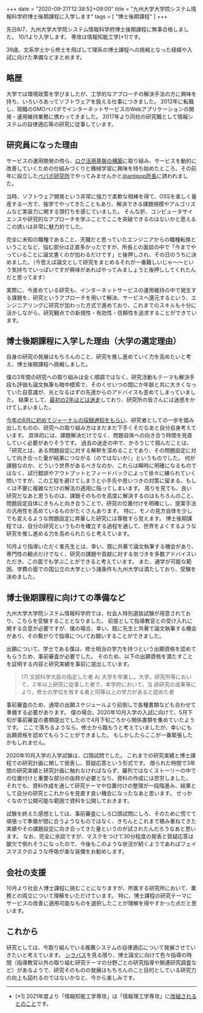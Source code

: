 +++
date = "2020-09-21T12:38:52+09:00"
title = "九州大学大学院システム情報科学府博士後期課程に入学します"
tags = [ "博士後期課程" ]
+++

先日8/7、九州大学大学院システム情報科学府博士後期課程に無事合格しました。
10/1より入学します。
専攻は情報知能工学[\*1]です。

39歳、文系学士から修士を飛ばして理系の博士課程への挑戦となった経緯や入試に向けた準備などまとめます。

## 略歴

大学では環境政策を学びましたが、工学的なアプローチの解決手法の方に興味を持ち、いろいろあってソフトウェアを扱える仕事につきました。
2012年に転職し、現職のGMOペパボでインターネットサービスのWebアプリケーションの開発・運用維持業務に携わってきました。
2017年より同社の研究職として情報システムの自律適応等の研究に従事しています。

## 研究員になった理由

サービスの運用開発の傍ら、[ログ活用基盤の構築](https://speakerdeck.com/monochromegane/pepabo-log-infrastructure-bigfoot)に取り組み、サービスを動的に改善していくための仕組みづくりと機械学習に興味を持ち始めたところ、その前年に設立した[ペパボ研究所](https://rand.pepabo.com/)でやってみませんかと[@antipop所長](https://kentarokuribayashi.com/)に誘われました。

当時、ソフトウェア開発という非常に強力で柔軟な相棒を得て、OSSを楽しく量産する一方で、独学でやってきたこともあり、解決できる課題規模やアルゴリズムなど実装力に関する頭打ちを感じていました。
そんな折、コンピュータサイエンスや研究的なアプローチを学ぶことでここを突破できるのはないかと思えるこの誘いは非常に魅力的でした。

完全に未知の職種であること、天職だと思っていたエンジニアからの職種転換ということなど、悩む部分は正直多かったですが、所長との面談の中で「今までやっていることに論文書くのが加わるだけです」と後押しされ、その日のうちに決めました。（今思えば論文として研究をまとめるそれが一番難しいじゃ〜〜という気持ちでいっぱいですが興味があればやってみましょうと後押ししてくれたんだと思ってます）

実際に、今進めている研究も、インターネットサービスの運用維持の中で発生する課題を、研究というアプローチを用いて解決、サービスへ還元するという、エンジニアリングに研究が加わった方式で進めており、これまでのスキルも十分に活かしながら、研究観点での新規性・有効性・信頼性を追求することができています。

## 博士後期課程に入学した理由（大学の選定理由）

自身の研究の発展はもちろんのこと、研究を推し進めていく力を高めたいと考え、博士後期課程へ挑戦しました。

僕の3年間の研究への取り組みは全く順調ではなく、研究活動もテーマも解決手段も評価も論文執筆も暗中模索で、そのくせいつの間にか年齢と共に大きくなっていた自意識が、光となるはずの先達からのアドバイスも歪めてしまっていました。
結果として、[最初の2年ほどは迷走](https://blog.monochromegane.com/blog/2017/12/31/2017/)しており、研究所の皆さんには迷惑をかけてしまいました。

[今年の6月に初めてジャーナルの採録通知をもらい](https://blog.monochromegane.com/blog/2020/06/28/my-first-journal/)、研究者としての一歩を踏み出したものの、研究への取り組み方はまだまだ下手くそだなあと自分自身考えています。
具体的には、課題解決だけでなく、問題自体への向き合う時間を見直していく必要がありそうです。
過去の迷走の中で、かろうじて掴んだことは、「研究とは、ある問題設定に対する解釈を深めることであり、その問題設定に対して向き合った量が結果につながる（のではないか）」というものでした。
何が課題なのか、どういう世界があるべきなのか、これらは瞬時に明確になるものではなく、試行錯誤やアウトプットとフィードバックによって徐々に練られていく問いですが、この工程を避けてしまうと小手先や思いつきの対策に留まる、もしくは不要に複雑なだけの解法の適用に陥ってしまいます。
周りを見ても、良い研究だなあと思うものは、課題そのものを高度に解決するのはもちろんのこと、問題設定自体にきちんと向き合うことで、研究の位置付けを明確にし、提案手法の汎用性を高めているものがたくさんあります。
特に、モノの見方自体を少しでも変えるような問題設定に昇華した研究には尊敬すら覚えます。
博士後期課程では、自分の研究というものを確立する過程を通して、世界をよくするような研究を推し進める力を高められたらと考えています。

10月より指導いただく峯先生とは、幸い、既に共著で論文執筆する機会があり、専門性の観点だけでなく、研究の課題や貢献に対する気づきを多数アドバイスいただき、この面でも学ぶことができると考えています。
また、通学が可能な範囲、学費の面での国公立の大学という諸条件も九州大学は満たしており、受験を決めました。

## 博士後期課程に向けての準備など

九州大学大学院システム情報科学府では、社会人特別選抜試験が用意されており、こちらを受験することとなりました。
前提として指導教官との受け入れに関する合意が必要ですが、僕の場合、幸い、既に先生と共著で論文執筆する機会があり、その繋がりで指導についてお願いすることができました。

出願について、学士である僕は、修士相当の学力を持つという出願資格を認めてもらうため、事前審査が必要でした。
そのため、以下の出願資格を満たすことを証明する内容と研究実績を事前に提出しています。

> (7) 文部科学大臣の指定した者
> A) 大学を卒業し，大学，研究所等において，２年以上研究に従事した者で，本学府において，当
> 該研究の成果等により，修士の学位を有する者と同等以上の学力があると認めた者

事前審査のため、通常の出願スケジュールより前倒しで各種書類なども合わせて準備する必要があります。
僕の場合、2020年10月入学の入試に向けて、5月下旬が事前審査の書類提出でしたので4月下旬ごろから関係書類を集めていたようです。
ここで落ちるようなら、修士から臨もうと考えていましたが、幸いにも出願資格を認めてもらうことができました。
もしかしたらここが一番緊張したかもしれません。

2020年10月入学の入学試験は、口頭試問でした。
これまでの研究実績と博士課程での研究計画に関して発表し、質疑応答という形式です。
限られた時間で3年間の研究実績と研究計画に触れなければならず、羅列ではなくストーリーの中での位置付けと重要な部分の抜粋が必要となり、資料の作成には苦労しました。
それでも、資料作成を通して研究テーマや位置付けの整理が一段階進み、結果として自分の研究とこれからを見直す良い機会になったなあと思います。
せっかくなので公開可能な範囲で資料を公開しておきます。

<script async class="speakerdeck-embed" data-id="74e88544d5e9470d9ef95e2ac094fdcc" data-ratio="1.77777777777778" src="//speakerdeck.com/assets/embed.js"></script>

試験を終えた感想としては、事前審査にしろ口頭試問にしろ、そのために慌てて頑張って準備が間に合うようなものではなく、きちんとこれまで積み重ねてきた実績やその課題設定に向き合ってきた量というのが試されたんだろうなあと思います。
なお、完全に余談ですが、マスクをつけて30分程度の発表と質疑応答は酸欠で倒れそうになったので、今後もこのような状況が続くようであればフェイスマスクのような呼吸が楽な装備をお勧めします。

## 会社の支援

10月より社会人博士課程に挑むことになりますが、所属する研究所において、業務との両立について理解をいただけています。
特に、博士課程の研究テーマにサービスの改善に適用可能なものを選択したことが理解を得やすかった点だと思います。

## これから

研究としては、今取り組んでいる推薦システムの自律適応について発展させていきたいと考えています。
[シラバス](https://www.isee.kyushu-u.ac.jp/internal/isee_tebiki.html)を見る限り、博士論文に向けて色々指導の時間（指導教官以外の取り組む研究テーマの分野ごとの研究指導や関連研究調査など）があるようで、研究そのものの発展はもちろんのこと目的としている研究力の向上も図れるのではないかなと、今から楽しみです。

---

- [\*1] 2021年度より「情報知能工学専攻」は「情報理工学専攻」に[改組されるとのこと](http://www.isee.kyushu-u.ac.jp/reorganization.html)です。
